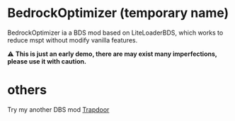 # BedrockOptimizer (temporary name)

BedrockOptimizer ia a BDS mod based on LiteLoaderBDS, which works to reduce mspt without modify vanilla features.

:warning: **This is just an early demo, there are may exist many imperfections, please use it with caution.**

# others

Try my another DBS mod [Trapdoor](https://github.com/hhhxiao/trapdoor-ll/)
